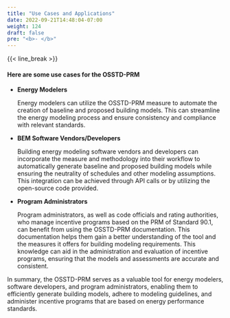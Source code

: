 ```yaml
---
title: "Use Cases and Applications"
date: 2022-09-21T14:48:04-07:00
weight: 124
draft: false
pre: "<b>- </b>"
---
```


{{< line_break >}}

#### Here are some use cases for the OSSTD-PRM

- **Energy Modelers**

   Energy modelers can utilize the OSSTD-PRM measure to automate the creation of baseline and proposed building models. This can streamline the energy modeling process and ensure consistency and compliance with relevant standards. 


- **BEM Software Vendors/Developers**

   Building energy modeling software vendors and developers can incorporate the measure and methodology into their workflow to automatically generate baseline and proposed building models while ensuring the neutrality of schedules and other modeling assumptions. This integration can be achieved through API calls or by utilizing the open-source code provided.

- **Program Administrators**

   Program administrators, as well as code officials and rating authorities, who manage incentive programs based on the PRM of Standard 90.1, can benefit from using the OSSTD-PRM documentation. This documentation helps them gain a better understanding of the tool and the measures it offers for building modeling requirements. This knowledge can aid in the administration and evaluation of incentive programs, ensuring that the models and assessments are accurate and consistent.


In summary, the OSSTD-PRM serves as a valuable tool for energy modelers, software developers, and program administrators, enabling them to efficiently generate building models, adhere to modeling guidelines, and administer incentive programs that are based on energy performance standards.
